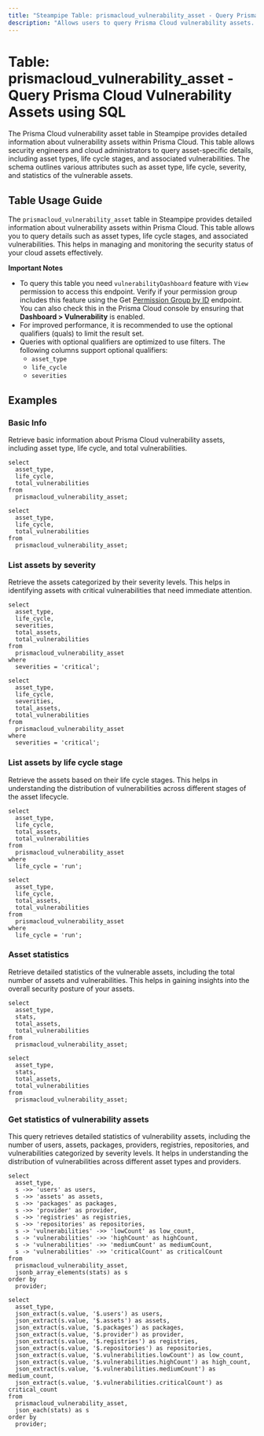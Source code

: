 ```yaml
---
title: "Steampipe Table: prismacloud_vulnerability_asset - Query Prisma Cloud Vulnerability Assets using SQL"
description: "Allows users to query Prisma Cloud vulnerability assets. This table provides detailed information about the types of assets, their life cycle stages, and their associated vulnerabilities."
---
```


# Table: prismacloud_vulnerability_asset - Query Prisma Cloud Vulnerability Assets using SQL

The Prisma Cloud vulnerability asset table in Steampipe provides detailed information about vulnerability assets within Prisma Cloud. This table allows security engineers and cloud administrators to query asset-specific details, including asset types, life cycle stages, and associated vulnerabilities. The schema outlines various attributes such as asset type, life cycle, severity, and statistics of the vulnerable assets.

## Table Usage Guide

The `prismacloud_vulnerability_asset` table in Steampipe provides detailed information about vulnerability assets within Prisma Cloud. This table allows you to query details such as asset types, life cycle stages, and associated vulnerabilities. This helps in managing and monitoring the security status of your cloud assets effectively.

**Important Notes**

- To query this table you need `vulnerabilityDashboard` feature with `View` permission to access this endpoint. Verify if your permission group includes this feature using the Get [Permission Group by ID](https://pan.dev/prisma-cloud/api/cspm/get-1/) endpoint. You can also check this in the Prisma Cloud console by ensuring that **Dashboard > Vulnerability** is enabled.
- For improved performance, it is recommended to use the optional qualifiers (quals) to limit the result set.
- Queries with optional qualifiers are optimized to use filters. The following columns support optional qualifiers:
  - `asset_type`
  - `life_cycle`
  - `severities`

## Examples

### Basic Info

Retrieve basic information about Prisma Cloud vulnerability assets, including asset type, life cycle, and total vulnerabilities.

```sql+postgres
select
  asset_type,
  life_cycle,
  total_vulnerabilities
from
  prismacloud_vulnerability_asset;
```

```sql+sqlite
select
  asset_type,
  life_cycle,
  total_vulnerabilities
from
  prismacloud_vulnerability_asset;
```

### List assets by severity

Retrieve the assets categorized by their severity levels. This helps in identifying assets with critical vulnerabilities that need immediate attention.

```sql+postgres
select
  asset_type,
  life_cycle,
  severities,
  total_assets,
  total_vulnerabilities
from
  prismacloud_vulnerability_asset
where
  severities = 'critical';
```

```sql+sqlite
select
  asset_type,
  life_cycle,
  severities,
  total_assets,
  total_vulnerabilities
from
  prismacloud_vulnerability_asset
where
  severities = 'critical';
```

### List assets by life cycle stage

Retrieve the assets based on their life cycle stages. This helps in understanding the distribution of vulnerabilities across different stages of the asset lifecycle.

```sql+postgres
select
  asset_type,
  life_cycle,
  total_assets,
  total_vulnerabilities
from
  prismacloud_vulnerability_asset
where
  life_cycle = 'run';
```

```sql+sqlite
select
  asset_type,
  life_cycle,
  total_assets,
  total_vulnerabilities
from
  prismacloud_vulnerability_asset
where
  life_cycle = 'run';
```

### Asset statistics

Retrieve detailed statistics of the vulnerable assets, including the total number of assets and vulnerabilities. This helps in gaining insights into the overall security posture of your assets.

```sql+postgres
select
  asset_type,
  stats,
  total_assets,
  total_vulnerabilities
from
  prismacloud_vulnerability_asset;
```

```sql+sqlite
select
  asset_type,
  stats,
  total_assets,
  total_vulnerabilities
from
  prismacloud_vulnerability_asset;
```

### Get statistics of vulnerability assets

This query retrieves detailed statistics of vulnerability assets, including the number of users, assets, packages, providers, registries, repositories, and vulnerabilities categorized by severity levels. It helps in understanding the distribution of vulnerabilities across different asset types and providers.

```sql+postgres
select
  asset_type,
  s ->> 'users' as users,
  s ->> 'assets' as assets,
  s ->> 'packages' as packages,
  s ->> 'provider' as provider,
  s ->> 'registries' as registries,
  s ->> 'repositories' as repositories,
  s -> 'vulnerabilities' ->> 'lowCount' as low_count,
  s -> 'vulnerabilities' ->> 'highCount' as highCount,
  s -> 'vulnerabilities' ->> 'mediumCount' as mediumCount,
  s -> 'vulnerabilities' ->> 'criticalCount' as criticalCount
from
  prismacloud_vulnerability_asset,
  jsonb_array_elements(stats) as s
order by
  provider;
```

```sql+sqlite
select
  asset_type,
  json_extract(s.value, '$.users') as users,
  json_extract(s.value, '$.assets') as assets,
  json_extract(s.value, '$.packages') as packages,
  json_extract(s.value, '$.provider') as provider,
  json_extract(s.value, '$.registries') as registries,
  json_extract(s.value, '$.repositories') as repositories,
  json_extract(s.value, '$.vulnerabilities.lowCount') as low_count,
  json_extract(s.value, '$.vulnerabilities.highCount') as high_count,
  json_extract(s.value, '$.vulnerabilities.mediumCount') as medium_count,
  json_extract(s.value, '$.vulnerabilities.criticalCount') as critical_count
from
  prismacloud_vulnerability_asset,
  json_each(stats) as s
order by
  provider;
```
